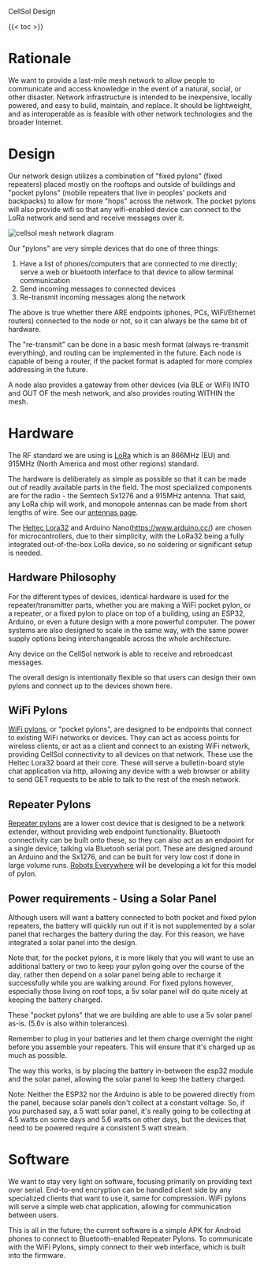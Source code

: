 CellSol Design

{{< toc >}}

# Rationale

We want to provide a last-mile mesh network to allow people to communicate and access knowledge in the event of a natural, social, or other disaster. Network infrastructure is intended to be inexpensive,
locally powered, and easy to build, maintain, and replace. It should be lightweight, and as interoperable as is feasible with other network technologies and the broader Internet.

# Design

Our network design utilizes a combination of "fixed pylons" (fixed repeaters) placed mostly on the rooftops and outside of buildings and "pocket pylons" (mobile repeaters that live in peoples' pockets 
and backpacks) to allow for more "hops" across the network. The pocket pylons will also provide wifi so that any wifi-enabled device can connect to the LoRa network and send and receive messages over it.

![cellsol mesh network diagram](../cellsol_meshdiagram_large.png)

Our "pylons" are very simple devices that do one of three things:
1. Have a list of phones/computers that are connected to me directly; serve a web or bluetooth interface to that device to allow terminal communication
2. Send incoming messages to connected devices
3. Re-transmit incoming messages along the network

The above is true whether there ARE endpoints (phones, PCs, WiFi/Ethernet routers) connected to the node or not, so it can always be the same bit of hardware.

The "re-transmit" can be done in a basic mesh format (always re-transmit everything), and routing can be implemented in the future. Each node is capable of being a router,
if the packet format is adapted for more complex addressing in the future.

A node also provides a gateway from other devices (via BLE or WiFi) INTO and OUT OF the mesh network, and also provides routing WITHIN the mesh.

# Hardware

The RF standard we are using is [LoRa](https://www.semtech.com/lora/what-is-lora) which is an 866MHz (EU) and 915MHz (North America and most other regions) standard.

The hardware is deliberately as simple as possible so that it can be made out of readily available parts in the field. The most specialized components are for the radio - the Semtech Sx1276 and a 915MHz
antenna. That said, any LoRa chip will work, and monopole antennas can be made from short lengths of wire. See our [antennas page](../cellsol-equipment/antennas/).

The [Heltec Lora32](https://heltec.org/project/wifi-lora-32/) and Arduino Nano(https://www.arduino.cc/) are chosen for microcontrollers, due to their simplicity, with the LoRa32 being a fully integrated out-of-the-box LoRa device, so no soldering or significant setup is needed.

## Hardware Philosophy

For the different types of devices, identical hardware is used for the repeater/transmitter parts, whether you are making a WiFi pocket pylon, or a repeater, or a fixed pylon to place on top of a building,
using an ESP32, Arduino, or even a future design with a more powerful computer. The power systems are also designed to scale in the same way, with the same power supply options being interchangeable across the whole architecture.

Any device on the CellSol network is able to receive and rebroadcast messages.

The overall design is intentionally flexible so that users can design their own pylons and connect up to the devices shown here.

## WiFi Pylons 

[WiFi pylons](../cellsol-equipment/esp32), or "pocket pylons", are designed to be endpoints that connect to existing WiFi networks or devices. They can act as access points for wireless clients, or act as a client and connect to an
existing WiFi network, providing CellSol connectivity to all devices on that network. These use the Heltec Lora32 board at their core. These will serve a bulletin-board style chat application via http,
allowing any device with a web browser or ability to send GET requests to be able to talk to the rest of the mesh network.

## Repeater Pylons

[Repeater pylons](../cellsol-equipment/arduino) are a lower cost device that is designed to be a network extender, without providing web endpoint functionality. Bluetooth connectivity can be built onto
these, so they can also act as an endpoint for a single device, talking via Bluetooh serial port. These are designed around an Arduino and the Sx1276, and can be built for very low cost if done in large
volume runs. [Robots Everywhere](https://www.robots-everywhere.com) will be developing a kit for this model of pylon.

## Power requirements - Using a Solar Panel

Although users will want a battery connected to both pocket and fixed pylon repeaters, the battery will quickly run out if it is not supplemented by a solar panel that recharges the battery during the day. For this reason, we have integrated a solar panel into the design.

Note that, for the pocket pylons, it is more likely that you will want to use an additional battery or two to keep your pylon going over the course of the day, rather then depend on a solar panel being able to recharge it successfully while you are walking around. For fixed pylons however, especially those living on roof tops, a 5v solar panel will do quite nicely at keeping the battery charged.

These "pocket pylons" that we are building are able to use a 5v solar panel as-is. (5.6v is also within tolerances).

Remember to plug in your batteries and let them charge overnight the night before you assemble your repeaters. This will ensure that it's charged up as much as possible.

The way this works, is by placing the battery in-between the esp32 module and the solar panel, allowing the solar panel to keep the battery charged.

Note: Neither the ESP32 nor the Arduino is able to be powered directly from the panel, because solar panels don't collect at a constant voltage. So, if you purchased say, a 5 watt solar panel, it's really going to be collecting at 4.5 watts on some days and 5.6 watts on other days, but the devices that need to be powered require a consistent 5 watt stream.

# Software

We want to stay very light on software, focusing primarily on providing text over serial. End-to-end encryption can be handled client side by any specialized clients that want to use it, same for
compression. WiFi pylons will serve a simple web chat application, allowing for communication between users.

This is all in the future; the current software is a simple APK for Android phones to connect to Bluetooth-enabled Repeater Pylons. To communicate with
the WiFi Pylons, simply connect to their web interface, which is built into the firmware.